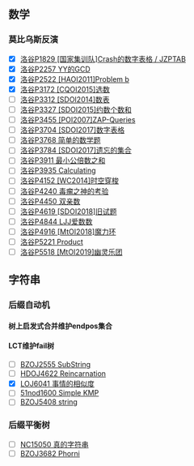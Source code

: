 ## 数学
### 莫比乌斯反演
- [X] [洛谷P1829 [国家集训队]Crash的数字表格 / JZPTAB](https://www.luogu.com.cn/problem/P1829)
- [X] [洛谷P2257 YY的GCD](https://www.luogu.com.cn/problem/P2257)
- [X] [洛谷P2522 [HAOI2011]Problem b](https://www.luogu.com.cn/problem/P2522)
- [X] [洛谷P3172 [CQOI2015]选数](https://www.luogu.com.cn/problem/P3172)
- [ ] [洛谷P3312 [SDOI2014]数表](https://www.luogu.com.cn/problem/P3312)
- [ ] [洛谷P3327 [SDOI2015]约数个数和](https://www.luogu.com.cn/problem/P3327)
- [ ] [洛谷P3455 [POI2007]ZAP-Queries](https://www.luogu.com.cn/problem/P3455)
- [ ] [洛谷P3704 [SDOI2017]数字表格](https://www.luogu.com.cn/problem/P3704)
- [ ] [洛谷P3768 简单的数学题](https://www.luogu.com.cn/problem/P3768)
- [ ] [洛谷P3784 [SDOI2017]遗忘的集合](https://www.luogu.com.cn/problem/P3784)
- [ ] [洛谷P3911 最小公倍数之和](https://www.luogu.com.cn/problem/P3911)
- [ ] [洛谷P3935 Calculating](https://www.luogu.com.cn/problem/P3935)
- [ ] [洛谷P4152 [WC2014]时空穿梭](https://www.luogu.com.cn/problem/P4152)
- [ ] [洛谷P4240 毒瘤之神的考验](https://www.luogu.com.cn/problem/P4240)
- [ ] [洛谷P4450 双亲数](https://www.luogu.com.cn/problem/P4450)
- [ ] [洛谷P4619 [SDOI2018]旧试题](https://www.luogu.com.cn/problem/P4619)
- [ ] [洛谷P4844 LJJ爱数数](https://www.luogu.com.cn/problem/P4844)
- [ ] [洛谷P4916 [MtOI2018]魔力环](https://www.luogu.com.cn/problem/P4916)
- [ ] [洛谷P5221 Product](https://www.luogu.com.cn/problem/P5221)
- [ ] [洛谷P5518 [MtOI2019]幽灵乐团](https://www.luogu.com.cn/problem/P5518)

## 字符串
### 后缀自动机
#### 树上启发式合并维护endpos集合
#### LCT维护fail树
- [ ] [BZOJ2555 SubString](https://www.lydsy.com/JudgeOnline/problem.php?id=2555)
- [ ] [HDOJ4622 Reincarnation](http://acm.hdu.edu.cn/showproblem.php?pid=4622)
- [X] [LOJ6041 事情的相似度](https://loj.ac/problem/6041)
- [ ] [51nod1600 Simple KMP](http://www.51nod.com/Challenge/Problem.html#problemId=1600)
- [ ] [BZOJ5408 string](https://www.lydsy.com/JudgeOnline/problem.php?id=5408)
### 后缀平衡树
- [ ] [NC15050 真的字符串](https://ac.nowcoder.com/acm/problem/15050)
- [ ] [BZOJ3682 Phorni](https://www.lydsy.com/JudgeOnline/problem.php?id=3682)
